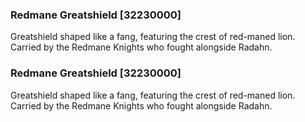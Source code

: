 ### Redmane Greatshield [32230000]

Greatshield shaped like a fang, featuring the crest of red-maned lion. Carried by the Redmane Knights who fought alongside Radahn.### Redmane Greatshield [32230000]

Greatshield shaped like a fang, featuring the crest of red-maned lion. Carried by the Redmane Knights who fought alongside Radahn.